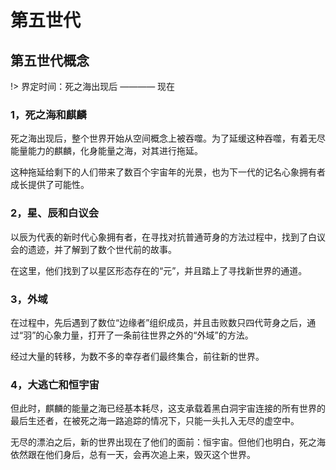 # 第五世代

## 第五世代概念

!> 界定时间：死之海出现后 ———— 现在

### 1，死之海和麒麟

死之海出现后，整个世界开始从空间概念上被吞噬。为了延缓这种吞噬，有着无尽能量能力的麒麟，化身能量之海，对其进行拖延。

这种拖延给剩下的人们带来了数百个宇宙年的光景，也为下一代的记名心象拥有者成长提供了可能性。

### 2，星、辰和白议会
以辰为代表的新时代心象拥有者，在寻找对抗普通苛身的方法过程中，找到了白议会的遗迹，并了解到了数个世代前的故事。

在这里，他们找到了以星区形态存在的“元”，并且踏上了寻找新世界的通道。

### 3，外域

在过程中，先后遇到了数位“边缘者”组织成员，并且击败数只四代苛身之后，通过“羽”的心象力量，打开了一条前往世界之外的“外域”的方法。

经过大量的转移，为数不多的幸存者们最终集合，前往新的世界。

### 4，大逃亡和恒宇宙

但此时，麒麟的能量之海已经基本耗尽，这支承载着黑白洞宇宙连接的所有世界的最后生还者，在被死之海一路追踪的情况下，只能一头扎入无尽的虚空中。

无尽的漂泊之后，新的世界出现在了他们的面前：恒宇宙。但他们也明白，死之海依然跟在他们身后，总有一天，会再次追上来，毁灭这个世界。